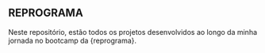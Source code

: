 ## REPROGRAMA

Neste repositório, estão todos os projetos desenvolvidos ao longo da minha jornada no bootcamp da {reprograma}.